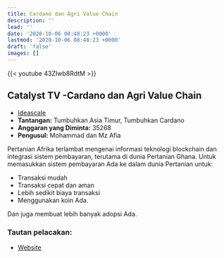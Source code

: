 ```yaml
---
title: Cardano dan Agri Value Chain
description: ''
lead: ''
date: '2020-10-06 08:48:23 +0000'
lastmod: '2020-10-06 08:48:23 +0000'
draft: 'false'
images: []
---
```


{{&lt;  youtube 43ZIwb8RdtM &gt;}}

## Catalyst TV -Cardano dan Agri Value Chain

- [Ideascale](https://cardano.ideascale.com/c/idea/418376)
- **Tantangan:** Tumbuhkan Asia Timur, Tumbuhkan Cardano
- **Anggaran yang Diminta:** 35268
- **Pengusul:** Mohammad dan Mz Afia

Pertanian Afrika terlambat mengenai informasi teknologi blockchain dan integrasi sistem pembayaran, terutama di dunia Pertanian Ghana. Untuk memasukkan sistem pembayaran Ada ke dalam dunia Pertanian untuk:

- Transaksi mudah
- Transaksi cepat dan aman
- Lebih sedikit biaya transaksi
- Menggunakan koin Ada.

Dan juga membuat lebih banyak adopsi Ada.

### Tautan pelacakan:

- [Website](https://medium.com/@zakariam.munir/payment-systems-in-the-agricultural-value-chain-395b8b0e397a)
